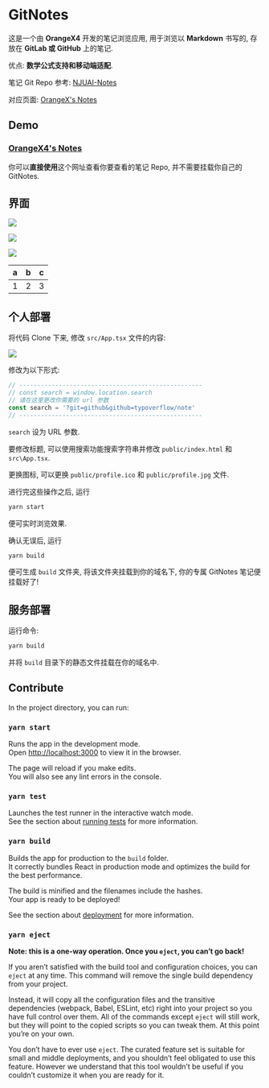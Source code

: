 # GitNotes

这是一个由 **OrangeX4** 开发的笔记浏览应用, 用于浏览以 **Markdown** 书写的, 存放在 **GitLab 或 GitHub** 上的笔记.

优点: **数学公式支持和移动端适配**.

笔记 Git Repo 参考: [NJUAI-Notes](https://github.com/OrangeX4/NJUAI-Notes)

对应页面: [OrangeX's Notes](https://notes.orangex4.cool/?git=gitlab)

## Demo

### [OrangeX4's Notes](https://notes.orangex4.cool/)

你可以**直接使用**这个网址查看你要查看的笔记 Repo, 并不需要挂载你自己的 GitNotes.

## 界面

![](https://pic3.58cdn.com.cn/nowater/webim/big/n_v2107d04ca70fb43868e6b060896704d75.png)

![](https://pic3.58cdn.com.cn/nowater/webim/big/n_v2db809fd3683444ba8a60989fc99d8fe9.png)

![](https://pic3.58cdn.com.cn/nowater/webim/big/n_v269cc40fab42c40cca572cd0639e152fb.png)


|a|b|c|
|---|---|---|
|1|2|3|

## 个人部署

将代码 Clone 下来, 修改 `src/App.tsx` 文件的内容:

![](https://pic3.58cdn.com.cn/nowater/webim/big/n_v2c2a623c7ad164c30a3cf8f9d8f30b7a6.png)

修改为以下形式:

``` js
// ---------------------------------------------------
// const search = window.location.search
// 请在这里更改你需要的 url 参数
const search = '?git=github&github=typoverflow/note'
// ---------------------------------------------------
```

`search` 设为 URL 参数.

要修改标题, 可以使用搜索功能搜索字符串并修改 `public/index.html` 和 `src\App.tsx`.

更换图标, 可以更换 `public/profile.ico` 和 `public/profile.jpg` 文件.

进行完这些操作之后, 运行

``` sh
yarn start
```

便可实时浏览效果.

确认无误后, 运行

``` sh
yarn build
```

便可生成 `build` 文件夹, 将该文件夹挂载到你的域名下, 你的专属 GitNotes 笔记便挂载好了!

## 服务部署

运行命令:

``` sh
yarn build
```

并将 `build` 目录下的静态文件挂载在你的域名中.

## Contribute

In the project directory, you can run:

### `yarn start`

Runs the app in the development mode.\
Open [http://localhost:3000](http://localhost:3000) to view it in the browser.

The page will reload if you make edits.\
You will also see any lint errors in the console.

### `yarn test`

Launches the test runner in the interactive watch mode.\
See the section about [running tests](https://facebook.github.io/create-react-app/docs/running-tests) for more information.

### `yarn build`

Builds the app for production to the `build` folder.\
It correctly bundles React in production mode and optimizes the build for the best performance.

The build is minified and the filenames include the hashes.\
Your app is ready to be deployed!

See the section about [deployment](https://facebook.github.io/create-react-app/docs/deployment) for more information.

### `yarn eject`

**Note: this is a one-way operation. Once you `eject`, you can’t go back!**

If you aren’t satisfied with the build tool and configuration choices, you can `eject` at any time. This command will remove the single build dependency from your project.

Instead, it will copy all the configuration files and the transitive dependencies (webpack, Babel, ESLint, etc) right into your project so you have full control over them. All of the commands except `eject` will still work, but they will point to the copied scripts so you can tweak them. At this point you’re on your own.

You don’t have to ever use `eject`. The curated feature set is suitable for small and middle deployments, and you shouldn’t feel obligated to use this feature. However we understand that this tool wouldn’t be useful if you couldn’t customize it when you are ready for it.
